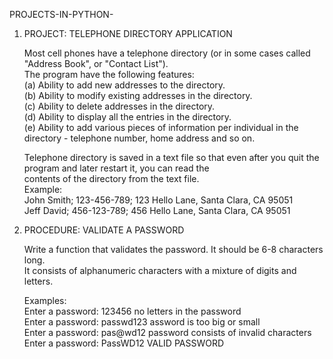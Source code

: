 PROJECTS-IN-PYTHON-

1. PROJECT: TELEPHONE DIRECTORY APPLICATION

   Most cell phones have a telephone directory (or in some cases called "Address Book", or "Contact List").    
   The program have the following features:   
   (a) Ability to add new addresses to the directory.   
   (b) Ability to modify existing addresses in the directory.   
   (c) Ability to delete addresses in the directory.   
   (d) Ability to display all the entries in the directory.   
   (e) Ability to add various pieces of information per individual in the directory - telephone number, home address and so on.
      
   Telephone directory is saved in a text file so that even after you quit the program and later restart it, you can read the  
   contents of the directory from the text file.   
   Example:   
   John Smith; 123-456-789; 123 Hello Lane, Santa Clara, CA 95051   
   Jeff David; 456-123-789; 456 Hello Lane, Santa Clara, CA 95051
   
2. PROCEDURE: VALIDATE A PASSWORD

   Write a function that validates the password. It should be 6-8 characters long.  
   It consists of alphanumeric characters with a mixture of digits and letters.
      
   Examples:    
   Enter a password: 123456       no letters in the password   
   Enter a password: passwd123    assword is too big or small   
   Enter a password: pas@wd12     password consists of invalid characters   
   Enter a password: PassWD12     VALID PASSWORD
   
